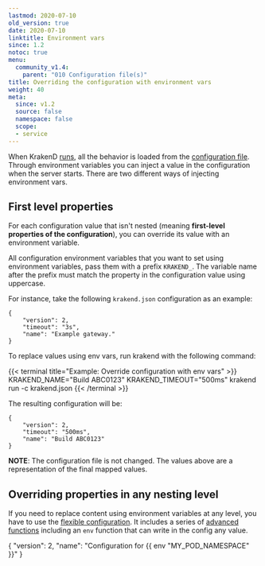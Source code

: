 ```yaml
---
lastmod: 2020-07-10
old_version: true
date: 2020-07-10
linktitle: Environment vars
since: 1.2
notoc: true
menu:
  community_v1.4:
    parent: "010 Configuration file(s)"
title: Overriding the configuration with environment vars
weight: 40
meta:
  since: v1.2
  source: false
  namespace: false
  scope:
  - service
---
```

When KrakenD [runs](/docs/v1.4/commands/run/), all the behavior is loaded from the [configuration file](/docs/v1.4/configuration/structure/). Through environment variables you can inject a value in the configuration when the server starts. There are two different ways of injecting environment vars.

## First level properties
For each configuration value that isn't nested (meaning **first-level properties of the configuration**), you can override its value with an environment variable.

All configuration environment variables that you want to set using environment variables, pass them with a prefix `KRAKEND_`. The variable name after the prefix must match the property in the configuration value using uppercase.

For instance, take the following `krakend.json` configuration as an example:

    {
        "version": 2,
        "timeout": "3s",
        "name": "Example gateway."
    }

To replace values using env vars, run krakend with the following command:

{{< terminal title="Example: Override configuration with env vars" >}}
KRAKEND_NAME="Build ABC0123" KRAKEND_TIMEOUT="500ms" krakend run -c krakend.json
{{< /terminal >}}

The resulting configuration will be:

    {
        "version": 2,
        "timeout": "500ms",
        "name": "Build ABC0123"
    }

**NOTE**: The configuration file is not changed. The values above are a representation of the final mapped values.

## Overriding properties in any nesting level
If you need to replace content using environment variables at any level, you have to use the [flexible configuration](/docs/v1.4/configuration/flexible-config/). It includes a series of [advanced functions](/docs/v1.4/configuration/flexible-config/#advanced-functions) including an `env` function that can write in the config any value.

{
    "version": 2,
    "name": "Configuration for {{ env "MY_POD_NAMESPACE" }}"
}
